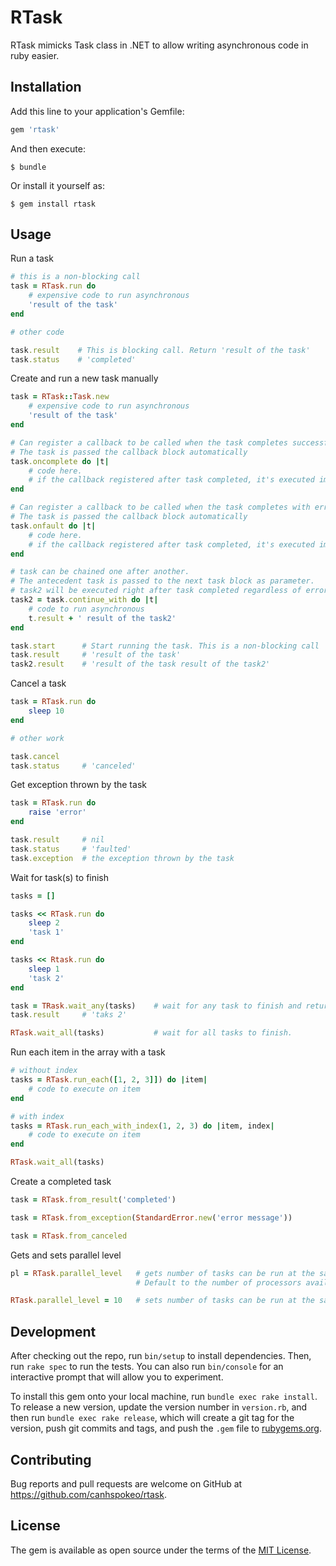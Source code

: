 # RTask

RTask mimicks Task class in .NET to allow writing asynchronous code in ruby easier.

## Installation

Add this line to your application's Gemfile:

```ruby
gem 'rtask'
```

And then execute:

    $ bundle

Or install it yourself as:

    $ gem install rtask

## Usage
Run a task
```ruby
# this is a non-blocking call
task = RTask.run do
    # expensive code to run asynchronous
    'result of the task'
end

# other code

task.result    # This is blocking call. Return 'result of the task'
task.status    # 'completed'
```

Create and run a new task manually
```ruby
task = RTask::Task.new
    # expensive code to run asynchronous
    'result of the task'
end

# Can register a callback to be called when the task completes successfully.
# The task is passed the callback block automatically
task.oncomplete do |t|
    # code here.
    # if the callback registered after task completed, it's executed immediatedly.
end

# Can register a callback to be called when the task completes with error.
# The task is passed the callback block automatically
task.onfault do |t|
    # code here.
    # if the callback registered after task completed, it's executed immediatedly.
end

# task can be chained one after another.
# The antecedent task is passed to the next task block as parameter.
# task2 will be executed right after task completed regardless of error.
task2 = task.continue_with do |t|
    # code to run asynchronous
    t.result + ' result of the task2'
end

task.start      # Start running the task. This is a non-blocking call
task.result     # 'result of the task'
task2.result    # 'result of the task result of the task2'
```

Cancel a task
```ruby
task = RTask.run do
    sleep 10
end

# other work

task.cancel
task.status     # 'canceled'
```

Get exception thrown by the task
```ruby
task = RTask.run do
    raise 'error'
end

task.result     # nil
task.status     # 'faulted'
task.exception  # the exception thrown by the task
```

Wait for task(s) to finish
```ruby
tasks = []

tasks << RTask.run do
    sleep 2
    'task 1'
end

tasks << Rtask.run do
    sleep 1
    'task 2'
end

task = TRask.wait_any(tasks)    # wait for any task to finish and return the first finished task.
task.result     # 'taks 2'

RTask.wait_all(tasks)           # wait for all tasks to finish.
```

Run each item in the array with a task
```ruby
# without index
tasks = RTask.run_each([1, 2, 3]]) do |item|
    # code to execute on item
end

# with index
tasks = RTask.run_each_with_index(1, 2, 3) do |item, index|
    # code to execute on item
end

RTask.wait_all(tasks)
```

Create a completed task
```ruby
task = RTask.from_result('completed')

task = RTask.from_exception(StandardError.new('error message'))

task = RTask.from_canceled

```

Gets and sets parallel level
```ruby
pl = RTask.parallel_level   # gets number of tasks can be run at the same time.
                            # Default to the number of processors available.

RTask.parallel_level = 10   # sets number of tasks can be run at the same time.
```

## Development

After checking out the repo, run `bin/setup` to install dependencies. Then, run `rake spec` to run the tests. You can also run `bin/console` for an interactive prompt that will allow you to experiment.

To install this gem onto your local machine, run `bundle exec rake install`. To release a new version, update the version number in `version.rb`, and then run `bundle exec rake release`, which will create a git tag for the version, push git commits and tags, and push the `.gem` file to [rubygems.org](https://rubygems.org).

## Contributing

Bug reports and pull requests are welcome on GitHub at https://github.com/canhspokeo/rtask.

## License

The gem is available as open source under the terms of the [MIT License](https://opensource.org/licenses/MIT).
